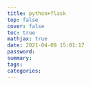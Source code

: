 ```yaml
---
title: python+flask
top: false
cover: false
toc: true
mathjax: true
date: 2021-04-08 15:01:17
password:
summary:
tags:
categories:
---
```

